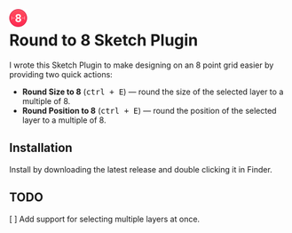 <img src="icon.png" style="float: left; margin-right: 10px;" height="32" width="32">

# Round to 8 Sketch Plugin

I wrote this Sketch Plugin to make designing on an 8 point grid easier by providing two quick actions:

- **Round Size to 8** (<kbd>ctrl + E</kbd>) — round the size of the selected layer to a multiple of 8.
- **Round Position to 8** (<kbd>ctrl + E</kbd>) — round the position of the selected layer to a multiple of 8.

## Installation

Install by downloading the latest release and double clicking it in Finder.

## TODO

[ ] Add support for selecting multiple layers at once.
